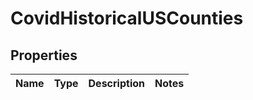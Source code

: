 # CovidHistoricalUSCounties

## Properties
Name | Type | Description | Notes
------------ | ------------- | ------------- | -------------
